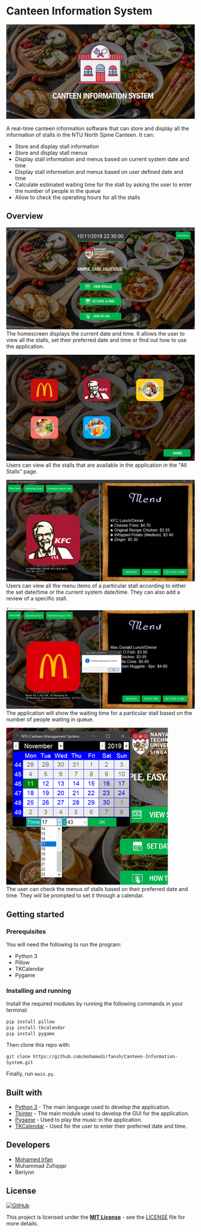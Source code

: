 # Canteen Information System

![Cover](images/cover.png)

A real-time canteen information software that can store and display all the information of stalls in the NTU North Spine Canteen. It can:  
+ Store and display stall information
+ Store and display stall menus
+ Display stall information and menus based on current system date and time
+ Display stall information and menus based on user defined date and time
+ Calculate estimated waiting time for the stall by asking the user to enter the number of people in the queue
+ Allow to check the operating hours for all the stalls

## Overview

![Homescreen](images/home.png)  
The homescreen displays the current date and time. It allows the user to view all the stalls, set their preferred date and time or find out how to use the application.  


![All stalls page](images/all_stalls.png)  
Users can view all the stalls that are available in the application in the "All Stalls" page.  


![KFC page](images/kfc_page.png)  
Users can view all the menu items of a particular stall according to either the set date/time or the current system date/time. They can also add a review of a specific stall.  


![Waiting Time](images/waiting_time.png)  
The application will show the waiting time for a particular stall based on the number of people waiting in queue.  


![Set date & time](images/set_datetime.png)  
The user can check the menus of stalls based on their preferred date and time. They will be prompted to set it through a calendar.  

## Getting started
### Prerequisites

You will need the following to run the program:
+ Python 3
+ Pillow
+ TKCalendar
+ Pygame

### Installing and running

Install the required modules by running the following commands in your terminal:
```
pip install pillow
pip install tkcalendar
pip install pygame
```
Then clone this repo with:
```
git clone https://github.com/mohamedirfansh/Canteen-Information-System.git
```
Finally, run ```main.py```.

## Built with

+ [Python 3](https://www.python.org/) - The main language used to develop the application.
+ [Tkinter](https://docs.python.org/3/library/tkinter.html) - The main module used to develop the GUI for the application.
+ [Pygame](https://www.pygame.org/docs/) - Used to play the music in the application.
+ [TKCalendar](https://pypi.org/project/tkcalendar/) - Used for the user to enter their preferred date and time.

## Developers

+ [Mohamed Irfan](https://github.com/mohamedirfansh)
+ Muhammad Zufiqqar
+ Berlynn

## License

[![GitHub](https://img.shields.io/github/license/mohamedirfansh/Canteen-Information-System)](https://github.com/mohamedirfansh/Canteen-Information-System/blob/master/LICENSE)

This project is licensed under the **[MIT License](http://opensource.org/licenses/mit-license.php)** - see the [LICENSE](https://github.com/mohamedirfansh/Canteen-Information-System/blob/master/LICENSE) file for more details.  

